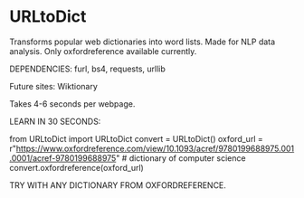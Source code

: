 # URLtoDict
Transforms popular web dictionaries into word lists. Made for NLP data analysis. 
Only oxfordreference available currently.

DEPENDENCIES: furl, bs4, requests, urllib

Future sites: Wiktionary

Takes 4-6 seconds per webpage.

LEARN IN 30 SECONDS: 

from URLtoDict import URLtoDict
convert = URLtoDict()
oxford_url = r"https://www.oxfordreference.com/view/10.1093/acref/9780199688975.001.0001/acref-9780199688975" # dictionary of computer science
convert.oxfordreference(oxford_url)

TRY WITH ANY DICTIONARY FROM OXFORDREFERENCE. 

